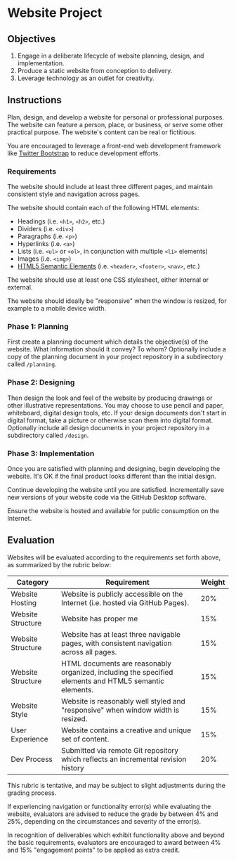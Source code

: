 # Website Project

## Objectives

  1. Engage in a deliberate lifecycle of website planning, design, and implementation.
  2. Produce a static website from conception to delivery.
  3. Leverage technology as an outlet for creativity.

## Instructions

Plan, design, and develop a website for personal or professional purposes. The website can feature a person, place, or business, or serve some other practical purpose. The website's content can be real or fictitious.

You are encouraged to leverage a front-end web development framework
 like [Twitter Bootstrap](https://getbootstrap.com/docs/5.0/getting-started/introduction/)
 to reduce development efforts.

### Requirements

The website should include at least three different pages, and maintain consistent style and navigation across pages.

The website should contain each of the following HTML elements:

   + Headings (i.e. `<h1>`, `<h2>`, etc.)
   + Dividers (i.e. `<div>`)
   + Paragraphs (i.e. `<p>`)
   + Hyperlinks (i.e. `<a>`)
   + Lists (i.e. `<ul>` or `<ol>`, in conjunction with multiple `<li>` elements)
   + Images (i.e. `<img>`)
   + [HTML5 Semantic Elements](http://www.w3schools.com/html/html5_semantic_elements.asp) (i.e. `<header>`, `<footer>`, `<nav>`, etc.)

The website should use at least one CSS stylesheet, either internal or external.

The website should ideally be "responsive" when the window is resized, for example to a mobile device width.

### Phase 1: Planning

First create a planning document which details the objective(s) of the website. What information should it convey? To whom? Optionally include a copy of the planning document in your project repository in a subdirectory called `/planning`.

### Phase 2: Designing

Then design the look and feel of the website by producing drawings or other illustrative representations. You may choose to use pencil and paper, whiteboard, digital design tools, etc. If your design documents don't start in digital format, take a picture or otherwise scan them into digital format. Optionally include all design documents in your project repository in a subdirectory called `/design`.

### Phase 3: Implementation

Once you are satisfied with planning and designing, begin developing the website. It's OK if the final product looks different than the initial design.

Continue developing the website until you are satisfied. Incrementally save new versions of your website code via the GitHub Desktop software.

Ensure the website is hosted and available for public consumption on the Internet.

## Evaluation

Websites will be evaluated according to the requirements set forth above, as summarized by the rubric below:

Category | Requirement | Weight
--- | --- | ---
Website Hosting | Website is publicly accessible on the Internet (i.e. hosted via GitHub Pages). | 20%
Website Structure | Website has proper me | 15%
Website Structure | Website has at least three navigable pages, with consistent navigation across all pages. | 15%
Website Structure | HTML documents are reasonably organized, including the specified elements and HTML5 semantic elements. | 15%
Website Style | Website is reasonably well styled and "responsive" when window width is resized. | 15%
User Experience | Website contains a creative and unique set of content. | 15%
Dev Process | Submitted via remote Git repository which reflects an incremental revision history | 20%

This rubric is tentative, and may be subject to slight adjustments during the grading process.

If experiencing navigation or functionality error(s) while evaluating the website, evaluators are advised to reduce the grade by between 4% and 25%, depending on the circumstances and severity of the error(s).

In recognition of deliverables which exhibit functionality above and beyond the basic requirements, evaluators are encouraged to award between 4% and 15% "engagement points" to be applied as extra credit.
